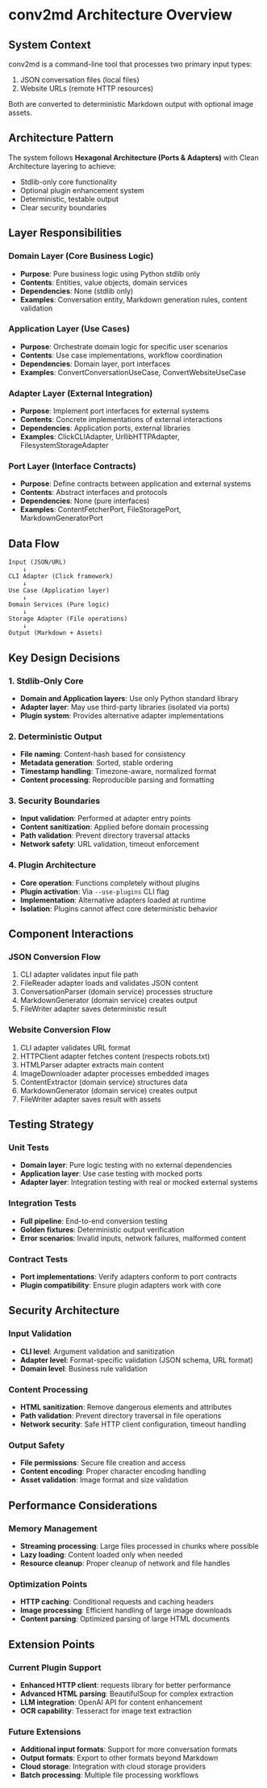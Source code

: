 # conv2md Architecture Overview

## System Context

conv2md is a command-line tool that processes two primary input types:
1. JSON conversation files (local files)
2. Website URLs (remote HTTP resources)

Both are converted to deterministic Markdown output with optional image assets.

## Architecture Pattern

The system follows **Hexagonal Architecture (Ports & Adapters)** with Clean Architecture layering to achieve:
- Stdlib-only core functionality
- Optional plugin enhancement system
- Deterministic, testable output
- Clear security boundaries

## Layer Responsibilities

### Domain Layer (Core Business Logic)
- **Purpose**: Pure business logic using Python stdlib only
- **Contents**: Entities, value objects, domain services
- **Dependencies**: None (stdlib only)
- **Examples**: Conversation entity, Markdown generation rules, content validation

### Application Layer (Use Cases)
- **Purpose**: Orchestrate domain logic for specific user scenarios
- **Contents**: Use case implementations, workflow coordination
- **Dependencies**: Domain layer, port interfaces
- **Examples**: ConvertConversationUseCase, ConvertWebsiteUseCase

### Adapter Layer (External Integration)
- **Purpose**: Implement port interfaces for external systems
- **Contents**: Concrete implementations of external interactions
- **Dependencies**: Application ports, external libraries
- **Examples**: ClickCLIAdapter, UrllibHTTPAdapter, FilesystemStorageAdapter

### Port Layer (Interface Contracts)
- **Purpose**: Define contracts between application and external systems
- **Contents**: Abstract interfaces and protocols
- **Dependencies**: None (pure interfaces)
- **Examples**: ContentFetcherPort, FileStoragePort, MarkdownGeneratorPort

## Data Flow

```
Input (JSON/URL) 
    ↓
CLI Adapter (Click framework)
    ↓
Use Case (Application layer)
    ↓
Domain Services (Pure logic)
    ↓
Storage Adapter (File operations)
    ↓
Output (Markdown + Assets)
```

## Key Design Decisions

### 1. Stdlib-Only Core
- **Domain and Application layers**: Use only Python standard library
- **Adapter layer**: May use third-party libraries (isolated via ports)
- **Plugin system**: Provides alternative adapter implementations

### 2. Deterministic Output
- **File naming**: Content-hash based for consistency
- **Metadata generation**: Sorted, stable ordering
- **Timestamp handling**: Timezone-aware, normalized format
- **Content processing**: Reproducible parsing and formatting

### 3. Security Boundaries
- **Input validation**: Performed at adapter entry points
- **Content sanitization**: Applied before domain processing
- **Path validation**: Prevent directory traversal attacks
- **Network safety**: URL validation, timeout enforcement

### 4. Plugin Architecture
- **Core operation**: Functions completely without plugins
- **Plugin activation**: Via `--use-plugins` CLI flag
- **Implementation**: Alternative adapters loaded at runtime
- **Isolation**: Plugins cannot affect core deterministic behavior

## Component Interactions

### JSON Conversion Flow
1. CLI adapter validates input file path
2. FileReader adapter loads and validates JSON content
3. ConversationParser (domain service) processes structure
4. MarkdownGenerator (domain service) creates output
5. FileWriter adapter saves deterministic result

### Website Conversion Flow
1. CLI adapter validates URL format
2. HTTPClient adapter fetches content (respects robots.txt)
3. HTMLParser adapter extracts main content
4. ImageDownloader adapter processes embedded images
5. ContentExtractor (domain service) structures data
6. MarkdownGenerator (domain service) creates output
7. FileWriter adapter saves result with assets

## Testing Strategy

### Unit Tests
- **Domain layer**: Pure logic testing with no external dependencies
- **Application layer**: Use case testing with mocked ports
- **Adapter layer**: Integration testing with real or mocked external systems

### Integration Tests
- **Full pipeline**: End-to-end conversion testing
- **Golden fixtures**: Deterministic output verification
- **Error scenarios**: Invalid inputs, network failures, malformed content

### Contract Tests
- **Port implementations**: Verify adapters conform to port contracts
- **Plugin compatibility**: Ensure plugin adapters work with core

## Security Architecture

### Input Validation
- **CLI level**: Argument validation and sanitization
- **Adapter level**: Format-specific validation (JSON schema, URL format)
- **Domain level**: Business rule validation

### Content Processing
- **HTML sanitization**: Remove dangerous elements and attributes
- **Path validation**: Prevent directory traversal in file operations
- **Network security**: Safe HTTP client configuration, timeout handling

### Output Safety
- **File permissions**: Secure file creation and access
- **Content encoding**: Proper character encoding handling
- **Asset validation**: Image format and size validation

## Performance Considerations

### Memory Management
- **Streaming processing**: Large files processed in chunks where possible
- **Lazy loading**: Content loaded only when needed
- **Resource cleanup**: Proper cleanup of network and file handles

### Optimization Points
- **HTTP caching**: Conditional requests and caching headers
- **Image processing**: Efficient handling of large image downloads
- **Content parsing**: Optimized parsing of large HTML documents

## Extension Points

### Current Plugin Support
- **Enhanced HTTP client**: requests library for better performance
- **Advanced HTML parsing**: BeautifulSoup for complex extraction
- **LLM integration**: OpenAI API for content enhancement
- **OCR capability**: Tesseract for image text extraction

### Future Extensions
- **Additional input formats**: Support for more conversation formats
- **Output formats**: Export to other formats beyond Markdown
- **Cloud storage**: Integration with cloud storage providers
- **Batch processing**: Multiple file processing workflows